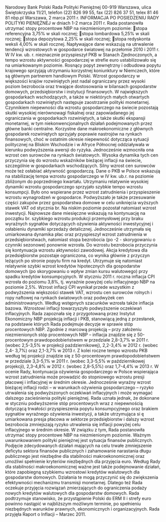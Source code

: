 Narodowy Bank Polski
Rada Polityki Pieniężnej
00-919 Warszawa, ulica Świętokrzyska 11/21, telefon (22) 826 99 55, fax (22) 826 37 51,
telex 81 46 81 nbp.pl
Warszawa, 2 marca 2011 r.
INFORMACJA PO POSIEDZENIU RADY POLITYKI PIENIĘŻNEJ
w dniach 1-2 marca 2011 r.
Rada postanowiła utrzymać stopy procentowe NBP na niezmienionym poziomie:
stopa referencyjna 3,75% w skali rocznej;
stopa lombardowa 5,25% w skali rocznej;
stopa depozytowa 2,25% w skali rocznej;
stopa redyskonta weksli 4,00% w skali rocznej.
Napływające dane wskazują na utrwalenie tendencji wzrostowych w gospodarce światowej na
przełomie 2010 i 2011 r. W IV kw. ub. r. nieznacznie przyspieszył PKB w Stanach Zjednoczonych,
a tempo wzrostu aktywności gospodarczej w strefie euro ustabilizowało się na umiarkowanym
poziomie. Rosnący popyt zewnętrzny i odbudowa popytu krajowego sprzyjają utrzymaniu
korzystnej koniunktury w Niemczech, które są głównym partnerem handlowym Polski. Wzrost
gospodarczy w większości krajów rozwiniętych jest nadal ograniczany przez wysoki poziom
bezrobocia oraz trwające dostosowania w bilansach gospodarstw domowych, przedsiębiorstw i
instytucji finansowych. W największych gospodarkach wschodzących, a także w niektórych małych
otwartych gospodarkach rozwiniętych następuje zaostrzanie polityki monetarnej. Czynnikiem
niepewności dla wzrostu gospodarczego na świecie pozostają skutki wysokiej nierównowagi
fiskalnej oraz zapowiadanego jej ograniczania w gospodarkach rozwiniętych, a także skutki
ekspansji monetarnej, w tym niekonwencjonalnych działań podejmowanych przez główne banki
centralne.
Korzystne dane makroekonomiczne z głównych gospodarek rozwiniętych sprzyjały poprawie
nastrojów na rynkach finansowych, choć w ostatnim okresie niepewność dotycząca sytuacji
politycznej na Bliskim Wschodzie i w Afryce Północnej oddziaływała w kierunku podwyższenia
awersji do ryzyka. Jednocześnie wzmocniła ona wzrost cen surowców na rynkach światowych.
Wysoka dynamika tych cen przyczynia się do wzrostu wskaźników bieżącej inflacji na świecie,
szczególnie w gospodarkach wschodzących. Silny wzrost cen surowców może też osłabiać
aktywność gospodarczą.
Dane o PKB w Polsce wskazują na stabilizację tempa wzrostu gospodarczego w IV kw. ub.r. na
poziomie zbliżonym do poprzedniego kwartału. Utrzymaniu relatywnie wysokiej dynamiki wzrostu
gospodarczego sprzyjało szybkie tempo wzrostu konsumpcji. Było ono wspierane przez wzrost
zatrudnienia i przyspieszenie wzrostu wynagrodzeń w gospodarce. Podwyższało je także
przesuwanie części zakupów przez gospodarstwa domowe w celu uniknięcia wyższych stawek
VAT od stycznia br. Na niskim poziomie pozostał natomiast wzrost inwestycji. Najnowsze dane
miesięczne wskazują na kontynuację na początku br. szybkiego wzrostu produkcji przemysłowej
przy braku wyraźnych sygnałów dotyczących ożywienia aktywności inwestycyjnej i osłabieniu
dynamiki sprzedaży detalicznej. Jednocześnie utrzymała się umiarkowana dynamika płac oraz
przyspieszył wzrost zatrudnienia w przedsiębiorstwach, natomiast stopa bezrobocia (po
-2 -
skorygowaniu o czynniki sezonowe) ponownie wzrosła. Do wzrostu bezrobocia przyczynia się
kontynuacja wzrostu aktywności zawodowej.
Akcja kredytowa dla przedsiębiorstw pozostaje ograniczona, co wynika głównie z przyczyn
leżących po stronie popytu firm na kredyt. Utrzymuje się natomiast relatywnie szybki wzrost
kredytów hipotecznych dla gospodarstw domowych (po skorygowaniu o wpływ zmian kursu
walutowego) przy spadku kredytów konsumpcyjnych.
W styczniu 2011 r. roczna inflacja CPI wzrosła do poziomu 3,8%, tj. wyraźnie powyżej celu
inflacyjnego NBP na poziomie 2,5%. Wzrost inflacji CPI wynikał przede wszystkim z
podwyższenia większości stawek VAT, wzrostu cen surowców rolnych i ropy naftowej na rynkach
światowych oraz podwyżek cen administrowanych. Według wstępnych szacunków wzrosła także
inflacja bazowa. Wzrostowi inflacji towarzyszyło podwyższenie oczekiwań inflacyjnych.
Rada zapoznała się z przygotowaną przez Instytut Ekonomiczny NBP projekcją inflacji i PKB,
stanowiącą jedną z przesłanek, na podstawie których Rada podejmuje decyzje w sprawie stóp
procentowych NBP.
Zgodnie z marcową projekcją – przy założeniu niezmienionych stóp
procentowych NBP – inflacja znajdzie się z 50-procentowym prawdopodobieństwem w przedziale
2,8-3,7% w 2011 r. (wobec 2,5-3,5% w projekcji październikowej), 2,2-3,4% w 2012 r. (wobec 2,4-
3,7%) oraz 2,1-3,7% w 2013 r. Z kolei roczne tempo wzrostu PKB według tej projekcji znajdzie się
z 50-procentowym prawdopodobieństwem w przedziale 3,3-5,1% w 2011 r. (wobec 3,3-5,5% w
październikowej projekcji), 2,3-4,8% w 2012 r. (wobec 2,8-5,5%) oraz 1,7-4,4% w 2013 r.
W ocenie Rady, kontynuacja ożywienia gospodarczego w Polsce wspierająca wzrost zatrudnienia
może prowadzić do stopniowego wzrostu presji płacowej i inflacyjnej w średnim okresie.
Jednocześnie wyraźny wzrost bieżącej inflacji rodzi – w warunkach ożywienia gospodarczego –
ryzyko utrwalenia się podwyższonych oczekiwań inflacyjnych i może wymagać dalszego
zacieśnienia polityki pieniężnej. Rada uznała jednak, że dokonane w styczniu podwyższenie stóp
procentowych wraz z niepewnością dotyczącą trwałości przyspieszenia popytu konsumpcyjnego
oraz brakiem sygnałów wyraźnego ożywienia inwestycji, a także utrzymująca si
ę umiarkowana
presja płacowa w sektorze przedsiębiorstw i dalszy wzrost bezrobocia zmniejszają ryzyko
utrwalenia się inflacji powyżej celu inflacyjnego w średnim okresie. W związku z tym, Rada
postanowiła utrzymać stopy procentowe NBP na niezmienionym poziomie.
Ważnym uwarunkowaniem polityki pieniężnej jest sytuacja finansów publicznych. Podjęcie
zdecydowanych działań mających na celu trwałe zmniejszenie deficytu sektora finansów
publicznych i zahamowanie narastania długu publicznego jest niezbędne dla stabilności
makroekonomicznej oraz umożliwi spełnienie kryteriów niezbędnych dla przyjęcia euro.
Według Rady dla stabilności makroekonomicznej ważne jest także podejmowanie działań, które
zapobiegną szybkiemu wzrostowi kredytów walutowych dla gospodarstw domowych. Działania te
mogą przyczynić się do zwiększenia efektywności mechanizmu transmisji monetarnej. Dlatego też
Rada oczekuje przyjęcia rozwiązań zmierzających do ograniczenia podaży nowych kredytów
walutowych dla gospodarstw domowych.
Rada podtrzymuje stanowisko, że przystąpienie Polski do ERM II i strefy euro powinno nastąpić w
najbliższym możliwym terminie, po spełnieniu niezbędnych warunków prawnych, ekonomicznych i
organizacyjnych.
Rada przyjęła Raport o Inflacji – Marzec 2011.

